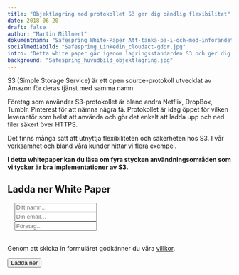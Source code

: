 ```yaml
---
title: "Objektlagring med protokollet S3 ger dig oändlig flexibilitet"
date: 2018-06-20
draft: false
author: "Martin Millnert"
dokumentnamn: "Safespring_White-Paper_Att-tanka-pa-i-och-med-inforandet-av-GDPR-och-CLOUD-act.pdf"
socialmediabild: "Safespring_Linkedin_cloudact-gdpr.jpg"
intro: "Detta white paper går igenom lagringsstandarden S3 och ger dig fyra exempel på hur det kan användas idag. Du kommer lära dig hur du kan använda dig av den på olika sätt i din verksamhet, säkert och modernt, utan att din data behöver lämnar landet."
background: "Safespring_huvudbild_objektlagring.jpg"
---
```


<div class="ingress"><p>S3 (Simple Storage Service) är ett open source-protokoll utvecklat av Amazon för deras tjänst med samma namn.</p></div>

<p>Företag som använder S3-protokollet är bland andra Netflix, DropBox, Tumblr, Pinterest för att nämna några få. Protokollet är idag öppet för vilken leverantör som helst att använda och gör det enkelt att ladda upp och ned filer säkert över HTTPS.</p>
<p>Det finns många sätt att utnyttja flexibiliteten och säkerheten hos S3. I vår verksamhet och bland våra kunder hittar vi flera exempel.</p>
<p><b>I detta whitepaper kan du läsa om fyra stycken användningsområden som vi tycker är bra implementationer av S3.</b></p>

<h2 id="testa-safespring">Ladda ner White Paper</h2>
<form id="up-form" name="form_9549ud958ab6767c34e7c843fe5585ca7e9ac" action="https://power.upsales.com/api/external/formSubmit" method="POST">
	  <div class="form">
    <i class="fas fa-user"></i>&nbsp;&nbsp;&nbsp;
		<input maxlength="512" type="text" name="Contact.name" required="required" placeholder="Ditt namn...">
	</div>
  <div class="form">
    <i class="fas fa-envelope"></i>&nbsp;&nbsp;&nbsp;
		<input maxlength="512" type="email" id="up-email-input" autocomplete="off" name="Contact.email" required="required" placeholder="Din email...">
	</div>
  <div class="form">
    <i class="fas fa-briefcase"></i>&nbsp;&nbsp;&nbsp;
		<input maxlength="512" maxlength="512" type="text" id="up-client-name-input" name="Client.name" placeholder="Företag...">
	</div>
  <!-- REQUIRED FIELDS -->
  <input type="hidden" name="formCid" value="9549">
	<input type="hidden" name="formId" value="9549ud958ab6767c34e7c843fe5585ca7e9ac">
	<input type="hidden" name="isFrame" value="false">
	<input type="text" value="" name="validation" style="display: none;">
	<!-- END OF REQUIRED FIELDS -->
	<br>
	<p>Genom att skicka in formuläret godkänner du våra <a href="/dokument/personuppgiftshantering/" target="_blank">villkor</a>.</p>
	<button type="submit" id="button">Ladda ner</button>
</form>
<script>
	(function(){var form = document.getElementById("up-form");if(form) {form.addEventListener("submit", function(ev) {var button = ev.target.querySelector("button[type=submit]");if(button) {button.disabled = true;}});}})();
</script>
